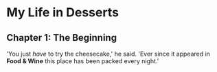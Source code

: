 # My Life in Desserts

## Chapter 1: The Beginning

'You just *have* to try the cheesecake,' he said. 'Ever since it appeared in **Food & Wine** this place has been packed every night.'

